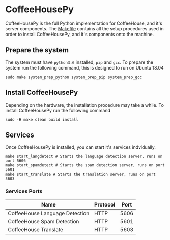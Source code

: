 # CoffeeHousePy

CoffeeHousePy is the full Python implementation for CoffeeHouse, and it's server
components. The [Makefile](Makefile) contains all the setup procedures
used in order to install CoffeeHousePy, and it's components onto the machine.


## Prepare the system

The system must have `python3.6` installed, `pip` and `gcc`. To prepare the system run
the following command, this is designed to run on Ubuntu 18.04

```shell
sudo make system_prep_python system_prep_pip system_prep_gcc
```


## Install CoffeeHousePy

Depending on the hardware, the installation procedure may take a while. To install
CoffeeHousePy run the following command

```shell
sudo -H make clean build install
```


## Services

Once CoffeeHousePy is installed, you can start it's services indvidually.

```shell
make start_langdetect # Starts the language detection server, runs on port 5606
make start_spamdetect # Starts the spam detection server, runs on port 5601
make start_translate # Starts the translation server, runs on port 5603
```

### Services Ports

| Name                           | Protocol | Port |
|--------------------------------|----------|------|
| CoffeeHouse Language Detection | HTTP     | 5606 |
| CoffeeHouse Spam Detection     | HTTP     | 5601 |
| CoffeeHouse Translate          | HTTP     | 5603 |